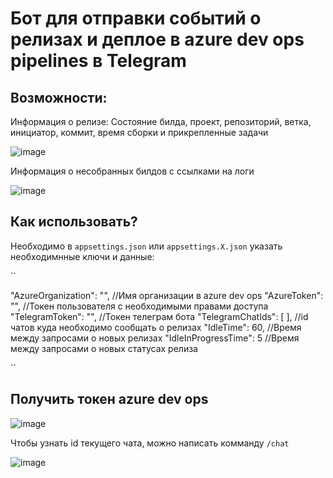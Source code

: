 # Бот для отправки событий о релизах и деплое в  azure dev ops pipelines в Telegram

## Возможности:

Информация о релизе: Состояние билда, проект, репозиторий, ветка, инициатор, коммит, время сборки и прикрепленные задачи

![image](https://user-images.githubusercontent.com/31418624/169696952-2da9c99f-1314-4269-bb7b-d79fcef2d6ea.png)

Информация о несобранных билдов с ссылками на логи

![image](https://user-images.githubusercontent.com/31418624/169698294-0b6547f5-a0b6-4b83-83b4-18c3939cd354.png)


## Как использовать?

Необходимо в ``appsettings.json`` или ``appsettings.X.json`` указать необходимнные ключи и данные:

``

  "AzureOrganization": "", //Имя организации в azure dev ops
  "AzureToken": "", //Токен пользователя с необходимыми правами доступа
  "TelegramToken": "", //Токен телеграм бота
  "TelegramChatIds": [ ], //id чатов куда необходимо сообщать о релизах
  "IdleTime": 60, //Время между запросами о новых релизах
  "IdleInProgressTime": 5 //Время между запросами о новых статусах релиза

``

## Получить токен azure dev ops
![image](https://user-images.githubusercontent.com/31418624/169698514-166cbb64-41e4-4ace-80a4-e02089af5775.png)


Чтобы узнать id текущего чата, можно написать комманду ``/chat``

![image](https://user-images.githubusercontent.com/31418624/169698566-065a2c16-cdcd-458d-886d-22809471bbd4.png)
